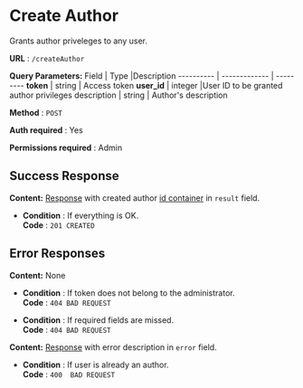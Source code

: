 # Create Author

Grants author priveleges to any user.

**URL** : `/createAuthor`

**Query Parameters:** 
Field | Type |Description
---------- | ------------- | ---------
__token__ | string | Access token
__user_id__ | integer |User ID to be granted author privileges
description | string | Author's description

**Method** : `POST`

**Auth required** : Yes

**Permissions required** : Admin

## Success Response

**Content:** [Response](../types/response.md) with created author [id container](../types/idcont.md) in `result` field.

* **Condition** : If everything is OK.  
**Code** : `201 CREATED`



## Error Responses

**Content:** None
* **Condition** : If token does not belong to the administrator.  
**Code** : `404 BAD REQUEST`

* **Condition** : If required fields are missed.  
**Code** : `404 BAD REQUEST`


**Content:** [Response](../types/response.md) with error description in `error` field.

* **Condition** : If user is already an author.  
**Code** : `400  BAD REQUEST`



